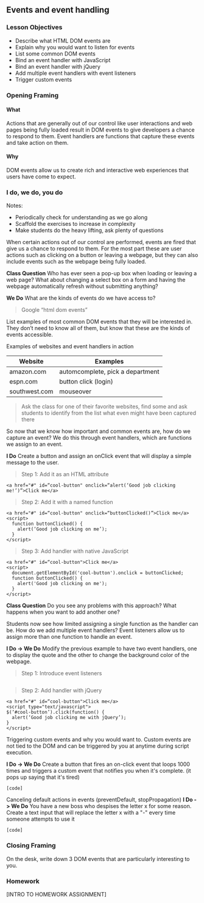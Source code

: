 
## Events and event handling

### Lesson Objectives

* Describe what HTML DOM events are
* Explain why you would want to listen for events 
* List some common DOM events
* Bind an event handler with JavaScript
* Bind an event handler with jQuery
* Add multiple event handlers with event listeners
* Trigger custom events

### Opening Framing
#### What
Actions that are generally out of our control like user interactions and web pages being fully loaded result in DOM events to give developers a chance to respond to them. Event handlers are functions that capture these events and take action on them.

#### Why
DOM events allow us to create rich and interactive web experiences that users have come to expect.

### I do, we do, you do
Notes: 
* Periodically check for understanding as we go along
* Scaffold the exercises to increase in complexity
* Make students do the heavy lifting, ask plenty of questions

When certain actions out of our control are performed, events are fired that give us a chance to respond to them. For the most part these are user actions such as clicking on a button or leaving a webpage, but they can also include events such as the webpage being fully loaded. 

**Class Question** 
Who has ever seen a pop-up box when loading or leaving a web page? What about changing a select box on a form and having the webpage automatically refresh without submitting anything?

**We Do**
What are the kinds of events do we have access to? 
> Google “html dom events”

List examples of most common DOM events that they will be interested in. They don’t need to know all of them, but know that these are the kinds of events accessible.

Examples of websites and event handlers in action

Website       | Examples
------------- | ---------------------------------
amazon.com    | automcomplete, pick a department
espn.com      | button click (login)
southwest.com | mouseover 

> Ask the class for one of their favorite websites, find some and ask students to identify from the list what even might have been captured there 

So now that we know how important and common events are, how do we capture an event? We do this through event handlers, which are functions we assign to an event. 

**I Do** Create a button and assign an onClick event that will display a simple message to the user.

> Step 1: Add it as an HTML attribute 
```
<a href="#" id=“cool-button" onclick=“alert(‘Good job clicking me!’)”>Click me</a>
```

> Step 2: Add it with a named function
```
<a href="#" id=“cool-button" onclick=“buttonClicked()”>Click me</a>
<script> 
  function buttonClicked() { 
    alert(‘Good job clicking on me’); 
  } 
</script>
```

> Step 3: Add handler with native JavaScript
```
<a href="#" id=“cool-button">Click me</a>
<script> 
  document.getElementById('cool-button').onclick = buttonClicked;
  function buttonClicked() { 
    alert('Good job clicking on me'); 
  } 
</script>
```

**Class Question** Do you see any problems with this approach? What happens when you want to add another one?

Students now see how limited assigning a single function as the handler can be. How do we add multiple event handlers? Event listeners allow us to assign more than one function to handle an event. 

**I Do -> We Do**
Modify the previous example to have two event handlers, one to display the quote and the other to change the background color of the webpage.

> Step 1: Introduce event listeners
```

```

> Step 2: Add handler with jQuery
```
<a href="#" id=“cool-button">Click me</a>
<script type="text/javascript">
$(‘#cool-button’).click(function() { 
  alert(‘Good job clicking me with jQuery’); 
} 
</script>
``` 
Triggering custom events and why you would want to. Custom events are not tied to the DOM and can be triggered by you at anytime during script execution. 

**I Do -> We Do**
Create a button that fires an on-click event that loops 1000 times and triggers a custom event that notifies you when it's complete. (it pops up saying that it's tired) 

```
[code]
```

Canceling default actions in events (preventDefault, stopPropagation)
**I Do -> We Do**
You have a new boss who despises the letter x for some reason. Create a text input that will replace the letter x with a "-" every time someone attempts to use it

```
[code]
```

### Closing Framing
On the desk, write down 3 DOM events that are particularly interesting to you.

### Homework
[INTRO TO HOMEWORK ASSIGNMENT]
